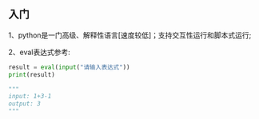 ## 入门

1、python是一门高级、解释性语言[速度较低]；支持交互性运行和脚本式运行;<br>

2、eval表达式参考:  
```python
result = eval(input("请输入表达式"))
print(result)

"""
input: 1+3-1
output: 3
"""
```

